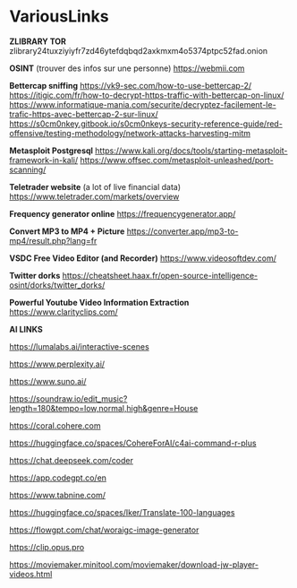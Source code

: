 # VariousLinks

**ZLIBRARY TOR**
zlibrary24tuxziyiyfr7zd46ytefdqbqd2axkmxm4o5374ptpc52fad.onion

**OSINT** (trouver des infos sur une personne)
https://webmii.com

**Bettercap sniffing**
https://vk9-sec.com/how-to-use-bettercap-2/
https://itigic.com/fr/how-to-decrypt-https-traffic-with-bettercap-on-linux/
https://www.informatique-mania.com/securite/decryptez-facilement-le-trafic-https-avec-bettercap-2-sur-linux/
https://s0cm0nkey.gitbook.io/s0cm0nkeys-security-reference-guide/red-offensive/testing-methodology/network-attacks-harvesting-mitm

**Metasploit Postgresql**
https://www.kali.org/docs/tools/starting-metasploit-framework-in-kali/
https://www.offsec.com/metasploit-unleashed/port-scanning/

**Teletrader website** (a lot of live financial data)
https://www.teletrader.com/markets/overview

**Frequency generator online**
https://frequencygenerator.app/

**Convert MP3 to MP4 + Picture**
https://converter.app/mp3-to-mp4/result.php?lang=fr

**VSDC Free Video Editor (and Recorder)**
https://www.videosoftdev.com/

**Twitter dorks**
https://cheatsheet.haax.fr/open-source-intelligence-osint/dorks/twitter_dorks/

**Powerful Youtube Video Information Extraction** https://www.clarityclips.com/

**AI LINKS**

https://lumalabs.ai/interactive-scenes

https://www.perplexity.ai/

https://www.suno.ai/

https://soundraw.io/edit_music?length=180&tempo=low,normal,high&genre=House

https://coral.cohere.com

https://huggingface.co/spaces/CohereForAI/c4ai-command-r-plus

https://chat.deepseek.com/coder

https://app.codegpt.co/en

https://www.tabnine.com/

https://huggingface.co/spaces/Iker/Translate-100-languages

https://flowgpt.com/chat/woraigc-image-generator

https://clip.opus.pro

https://moviemaker.minitool.com/moviemaker/download-jw-player-videos.html





